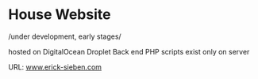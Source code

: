 # House Website

/under development, early stages/

hosted on DigitalOcean Droplet
Back end PHP scripts exist only on server

URL: www.erick-sieben.com

